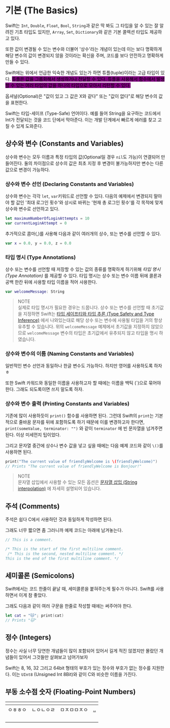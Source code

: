 # 기본 (The Basics)

Swift는 `Int`, `Double`, `Float`, `Bool`, `String`과 같은 딱 봐도 그 타입을 알 수 있는 잘 알려진 기초 타입도 있지만, `Array`, `Set`, `Dictionary`와 같은 기본 콜렉션 타입도 제공하고 있다.&#x20;

또한 값이 변경될 수 있는 변수와 더불어 '상수'라는 개념이 있는데 이는 보다 명확하게 해당 변수의 값이 변경되지 않을 것이라는 확신을 주며, 코드를 보다 안전하고 명확하게 만들 수 있다.&#x20;

Swift에는 위에서 언급한 익숙한 개념도 있는가 하면 튜플(tuple)이라는 고급 타입이 있다. <mark style="background-color:purple;">튜플은 값을 그룹화해서 생성하거나 전달할 수 있다. 튜플을 사용해서 함수에서 발생할 수 있는 여러 타입의 값을 하나의 타입으로 모아서 리턴할 수 있다.</mark>&#x20;

옵셔널(Optional)은 "값이 있고 그 값은 X와 같다" 또는 "값이 없다"로 해당 변수의 값을 표현한다.&#x20;

Swift는 타입-세이프 (Type-Safe) 언어이다. 예를 들어 String을 요구하는 코드에서 Int가 전달되는 것을 코드 단에서 막아준다. 이는 개발 단계에서 빠르게 에러를 찾고 고칠 수 있게 도와준다.&#x20;

## 상수와 변수 (Constants and Variables)

상수와 변수는 모두 이름과 특정 타입의 값(Optional일 경우 `nil`도 가능)이 연결되어 만들어진다. 둘의 차이점으로 상수의 값은 최초 지정 후 변경이 불가능하지만 변수는 다른 값으로 변경이 가능하다.&#x20;

### 상수와 변수 선언 (Declaring Constants and Variables)

상수와 변수는 각각 `let`, `var`키워드로  선언할 수 있다. 다음의 예제에서 변경되지 말아야 할 값인 '최대 로그인 횟수'와 상시로 바뀌는 '현재 총 로그인 횟수'를 각 목적에 맞게 상수와 변수로 선언하고 있다.&#x20;

```swift
let maximumNumberOfLoginAttempts = 10
var currentLoginAttempt = 0
```

추가적으로 콤마(,)를 사용해 다음과 같이 여러개의 상수, 또는 변수를 선언할 수 있다.&#x20;

```swift
var x = 0.0, y = 0.0, z = 0.0
```

### 타입 명시 (Type Annotations)

상수 또는 변수를 선언할 때 저장할 수 있는 값의 종류를 명확하게 하기위해 _타입 명시 (Type Annotation)_ 를 제공할 수 있다. 타입 명시는 상수 또는 변수 이름 뒤에 콜론과 공백 한칸 뒤에 사용할 타입 이름을 적어 사용한다.&#x20;

```swift
var welcomeMessage: String
```

> NOTE\
> 실제로 타입 명시가 필요한 경우는 드뭅니다. 상수 또는 변수를 선언할 때 초기값을 지정하면 Swift는 [타입 세이프티와 타입 추론 (Type Safety and Type Inference)](undefined.md#type-safety-and-type-inference) 에서 나와있는대로 해당 상수 또는 변수에 사용될 타입을 거의 항상 유추할 수 있습니다. 위의 `welcomeMessage` 예제에서 초기값을 지정하지 않았으므로 `welcomeMessage` 변수의 타입은 초기값에서 유추되지 않고 타입을 명시 하였습니다.

### 상수와 변수의 이름 (Naming Constants and Variables)

일반적인 변수 선언과 동일하나 한글 변수도 가능하다. 하지만 영어를 사용하도록 하자 ㅎ

또한 Swift 카워드와 동일한 이름을 사용하고자 할 때에는 이름을 백틱 (\`)으로 묶어야 한다. 그래도 되도록이면 쓰지 말도록 하자.&#x20;

### 상수와 변수 출력 (Printing Constants and Variables)

기존에 많이 사용하듯이 `print()` 함수를 사용하면 된다. 그런데 Swift의 `print`는 기본적으로 줄바꿈 문자를 뒤에 포함하도록 하기 때문에 이를 변경하고자 한다면, `print(someValue, terminator: "")` 와 같이 `terminator` 에 빈 문자열을 넘겨주면 된다. 이상 미세먼지 팁이었다.&#x20;

그리고 문자열 중간에 상수나 변수 값을 넣고 싶을 때에는 다음 예제 코드와 같이 `\()`를 사용하면 된다.&#x20;

```swift
print("The current value of friendlyWelcome is \(friendlyWelcome)")
// Prints "The current value of friendlyWelcome is Bonjour!"
```

> NOTE\
> 문자열 삽입에서 사용할 수 있는 모든 옵션은 [문자열 삽입 (String interpolation)](broken-reference) 에 자세히 설명되어 있습니다.

## 주석 (Comments)

주석은 쉽다 C에서 사용하던 것과 동일하게 작성하면 된다.&#x20;

그래도 너무 짧으면 좀 그러니까 예제 코드는 아래에 남겨놓는다.&#x20;

```swift
// This is a comment.

/* This is the start of the first multiline comment.
 /* This is the second, nested multiline comment. */
This is the end of the first multiline comment. */
```

## 세미콜론 (Semicolons)

Swift에서는 코드 한줄이 끝날 때, 세미콜론을 붙혀주는게 필수가 아니다. Swift를 사용하면서 이게 참 좋았다.&#x20;

그래도 다음과 같이 여러 구문을 한줄로 작성할 때에는 써주어야 한다.&#x20;

```swift
let cat = "🐱"; print(cat)
// Prints "🐱"
```

## 정수 (Integers)

정수는 사실 너무 당연한 개념들이 많이 포함되어 있어서 길게 적진 않겠지만 몰랐던 개념들이 있어서 그것들만 살펴보고 넘어가보자

Swift는 8, 16, 32 그리고 64bit 형태의 부호가 있는 정수와 부호가 없는 정수를 지원한다. 이는 `UInt8` (Unsigned Int 8Bit)와 같이 C와 비슷한 이름을 가진다.&#x20;

## 부동 소수점 숫자 (Floating-Point Numbers)

<table data-view="cards"><thead><tr><th></th><th></th><th></th><th data-hidden data-card-target data-type="content-ref"></th></tr></thead><tbody><tr><td>ㅇㅎㅎㅇ</td><td>ㄴㅇㄴㅇㄹ</td><td>ㅁㅈㅁㅁㅈㅇ</td><td><a href="../">..</a></td></tr><tr><td></td><td></td><td></td><td></td></tr><tr><td></td><td></td><td></td><td></td></tr><tr><td></td><td></td><td></td><td></td></tr><tr><td></td><td></td><td></td><td></td></tr></tbody></table>









